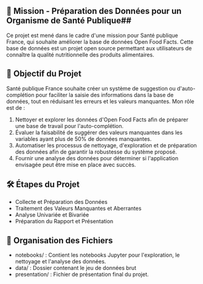 ## 🚀 Mission - Préparation des Données pour un Organisme de Santé Publique##
Ce projet est mené dans le cadre d'une mission pour Santé publique France, qui souhaite améliorer la base de données Open Food Facts. Cette base de données est un projet open source permettant aux utilisateurs de connaître la qualité nutritionnelle des produits alimentaires.

## 📝 Objectif du Projet ##
Santé publique France souhaite créer un système de suggestion ou d'auto-complétion pour faciliter la saisie des informations dans la base de données, tout en réduisant les erreurs et les valeurs manquantes. Mon rôle est de :

1. Nettoyer et explorer les données d'Open Food Facts afin de préparer une base de travail pour l'auto-complétion.
2. Évaluer la faisabilité de suggérer des valeurs manquantes dans les variables ayant plus de 50% de données manquantes.
3. Automatiser les processus de nettoyage, d'exploration et de préparation des données afin de garantir la robustesse du système proposé.
4. Fournir une analyse des données pour déterminer si l'application envisagée peut être mise en place avec succès.

## 🛠️ Étapes du Projet ##
* Collecte et Préparation des Données
* Traitement des Valeurs Manquantes et Aberrantes
* Analyse Univariée et Bivariée
* Préparation du Rapport et Présentation

## 📂 Organisation des Fichiers ## 
* notebooks/ : Contient les notebooks Jupyter pour l'exploration, le nettoyage et l'analyse des données.
* data/ : Dossier contenant le jeu de données brut
* presentation/ : Fichier de présentation final du projet.